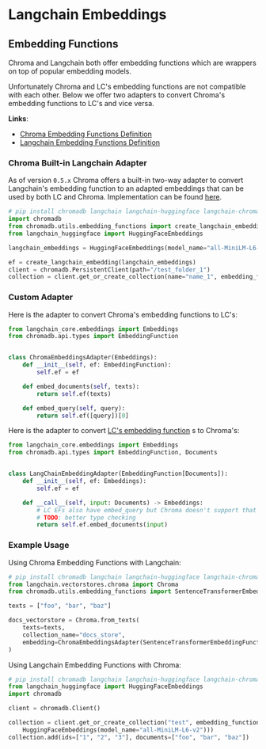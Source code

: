 # Langchain Embeddings

## Embedding Functions

Chroma and Langchain both offer embedding functions which are wrappers on top of popular embedding models.

Unfortunately Chroma and LC's embedding functions are not compatible with each other. Below we offer two adapters to
convert Chroma's embedding functions to LC's and vice versa.

**Links**:

- [Chroma Embedding Functions Definition](https://github.com/chroma-core/chroma/blob/ddb7ab13bee394cf942bc8a976629884cd0f4294/chromadb/api/types.py#L185-L201)
- [Langchain Embedding Functions Definition](https://github.com/langchain-ai/langchain/blob/master/libs/core/langchain_core/embeddings/embeddings.py)

### Chroma Built-in Langchain Adapter

As of version `0.5.x` Chroma offers a built-in two-way adapter to convert Langchain's embedding function to an adapted
embeddings that can be used by both LC and Chroma. Implementation can be
found [here](https://github.com/chroma-core/chroma/blob/main/chromadb/utils/embedding_functions/chroma_langchain_embedding_function.py).

```python
# pip install chromadb langchain langchain-huggingface langchain-chroma
import chromadb
from chromadb.utils.embedding_functions import create_langchain_embedding
from langchain_huggingface import HuggingFaceEmbeddings

langchain_embeddings = HuggingFaceEmbeddings(model_name="all-MiniLM-L6-v2")

ef = create_langchain_embedding(langchain_embeddings)
client = chromadb.PersistentClient(path="/test_folder_1")
collection = client.get_or_create_collection(name="name_1", embedding_function=ef)
```

### Custom Adapter

Here is the adapter to convert Chroma's embedding functions to LC's:

```python
from langchain_core.embeddings import Embeddings
from chromadb.api.types import EmbeddingFunction


class ChromaEmbeddingsAdapter(Embeddings):
    def __init__(self, ef: EmbeddingFunction):
        self.ef = ef

    def embed_documents(self, texts):
        return self.ef(texts)

    def embed_query(self, query):
        return self.ef([query])[0]

```

Here is the adapter to
convert [LC's embedding function](https://github.com/langchain-ai/langchain/blob/master/libs/core/langchain_core/embeddings/embeddings.py)
s to Chroma's:

```python
from langchain_core.embeddings import Embeddings
from chromadb.api.types import EmbeddingFunction, Documents


class LangChainEmbeddingAdapter(EmbeddingFunction[Documents]):
    def __init__(self, ef: Embeddings):
        self.ef = ef

    def __call__(self, input: Documents) -> Embeddings:
        # LC EFs also have embed_query but Chroma doesn't support that so we just use embed_documents
        # TODO: better type checking
        return self.ef.embed_documents(input)

```

### Example Usage

Using Chroma Embedding Functions with Langchain:

```python
# pip install chromadb langchain langchain-huggingface langchain-chroma
from langchain.vectorstores.chroma import Chroma
from chromadb.utils.embedding_functions import SentenceTransformerEmbeddingFunction

texts = ["foo", "bar", "baz"]

docs_vectorstore = Chroma.from_texts(
    texts=texts,
    collection_name="docs_store",
    embedding=ChromaEmbeddingsAdapter(SentenceTransformerEmbeddingFunction(model_name="all-MiniLM-L6-v2")),
)
```

Using Langchain Embedding Functions with Chroma:

```python
# pip install chromadb langchain langchain-huggingface langchain-chroma
from langchain_huggingface import HuggingFaceEmbeddings
import chromadb

client = chromadb.Client()

collection = client.get_or_create_collection("test", embedding_function=LangChainEmbeddingAdapter(
    HuggingFaceEmbeddings(model_name="all-MiniLM-L6-v2")))
collection.add(ids=["1", "2", "3"], documents=["foo", "bar", "baz"])
```
